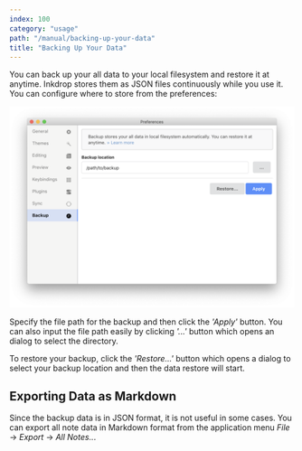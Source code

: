 ```yaml
---
index: 100
category: "usage"
path: "/manual/backing-up-your-data"
title: "Backing Up Your Data"
---
```


You can back up your all data to your local filesystem and restore it at anytime.
Inkdrop stores them as JSON files continuously while you use it.
You can configure where to store from the preferences:

![Backup](./backing-up-your-data_preferences.png)

Specify the file path for the backup and then click the *'Apply'* button.
You can also input the file path easily by clicking *'...'* button which opens an dialog to select the directory.

To restore your backup, click the *'Restore...'* button which opens a dialog to select your backup location and then the data restore will start.

## Exporting Data as Markdown

Since the backup data is in JSON format, it is not useful in some cases.
You can export all note data in Markdown format from the application menu *File* -> *Export* -> *All Notes..*.

